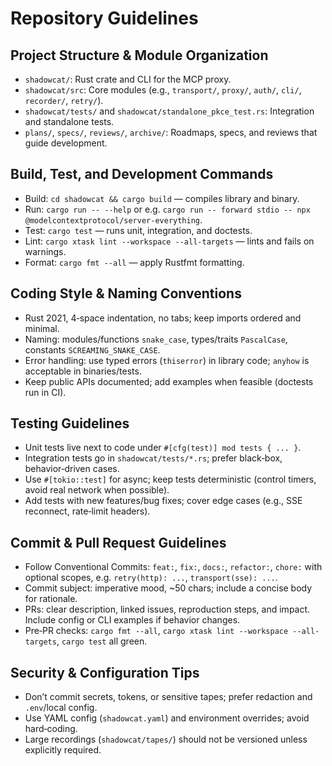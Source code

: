 # Repository Guidelines

## Project Structure & Module Organization

- `shadowcat/`: Rust crate and CLI for the MCP proxy.
- `shadowcat/src`: Core modules (e.g., `transport/`, `proxy/`, `auth/`, `cli/`, `recorder/`, `retry/`).
- `shadowcat/tests/` and `shadowcat/standalone_pkce_test.rs`: Integration and standalone tests.
- `plans/`, `specs/`, `reviews/`, `archive/`: Roadmaps, specs, and reviews that guide development.

## Build, Test, and Development Commands

- Build: `cd shadowcat && cargo build` — compiles library and binary.
- Run: `cargo run -- --help` or e.g. `cargo run -- forward stdio -- npx @modelcontextprotocol/server-everything`.
- Test: `cargo test` — runs unit, integration, and doctests.
- Lint: `cargo xtask lint --workspace --all-targets` — lints and fails on warnings.
- Format: `cargo fmt --all` — apply Rustfmt formatting.

## Coding Style & Naming Conventions

- Rust 2021, 4‑space indentation, no tabs; keep imports ordered and minimal.
- Naming: modules/functions `snake_case`, types/traits `PascalCase`, constants `SCREAMING_SNAKE_CASE`.
- Error handling: use typed errors (`thiserror`) in library code; `anyhow` is acceptable in binaries/tests.
- Keep public APIs documented; add examples when feasible (doctests run in CI).

## Testing Guidelines

- Unit tests live next to code under `#[cfg(test)] mod tests { ... }`.
- Integration tests go in `shadowcat/tests/*.rs`; prefer black‑box, behavior‑driven cases.
- Use `#[tokio::test]` for async; keep tests deterministic (control timers, avoid real network when possible).
- Add tests with new features/bug fixes; cover edge cases (e.g., SSE reconnect, rate‑limit headers).

## Commit & Pull Request Guidelines

- Follow Conventional Commits: `feat:`, `fix:`, `docs:`, `refactor:`, `chore:` with optional scopes, e.g. `retry(http): ...`, `transport(sse): ...`.
- Commit subject: imperative mood, ~50 chars; include a concise body for rationale.
- PRs: clear description, linked issues, reproduction steps, and impact. Include config or CLI examples if behavior changes.
- Pre‑PR checks: `cargo fmt --all`, `cargo xtask lint --workspace --all-targets`, `cargo test` all green.

## Security & Configuration Tips

- Don’t commit secrets, tokens, or sensitive tapes; prefer redaction and `.env`/local config.
- Use YAML config (`shadowcat.yaml`) and environment overrides; avoid hard‑coding.
- Large recordings (`shadowcat/tapes/`) should not be versioned unless explicitly required.
